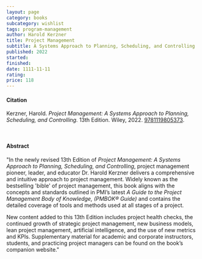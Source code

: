 ```yaml
---
layout: page
category: books
subcategory: wishlist
tags: program-management
author: Harold Kerzner
title: Project Management
subtitle: A Systems Approach to Planning, Scheduling, and Controlling
published: 2022
started:
finished:
date: 1111-11-11
rating:
price: 118
---
```


#### Citation

Kerzner, Harold. *Project Management: A Systems Approach to Planning, Scheduling, and Controlling.* 13th Edition. Wiley, 2022. [9781119805373](https://www.wiley.com/en-us/Project+Management%3A+A+Systems+Approach+to+Planning%2C+Scheduling%2C+and+Controlling%2C+13th+Edition-p-9781119805373#relatedwebsites-section).

<br>

#### Abstract

"In the newly revised 13th Edition of *Project Management: A Systems Approach to Planning, Scheduling, and Controlling*, project management pioneer, leader, and educator Dr. Harold Kerzner delivers a comprehensive and intuitive approach to project management. Widely known as the bestselling 'bible' of project management, this book aligns with the concepts and standards outlined in PMI’s latest *A Guide to the Project Management Body of Knowledge, (PMBOK® Guide)* and contains the detailed coverage of tools and methods used at all stages of a project.   

New content added to this 13th Edition includes project health checks, the continued growth of strategic project management, new business models, lean project management, artificial intelligence, and the use of new metrics and KPIs. Supplementary material for academic and corporate instructors, students, and practicing project managers can be found on the book’s companion website."
